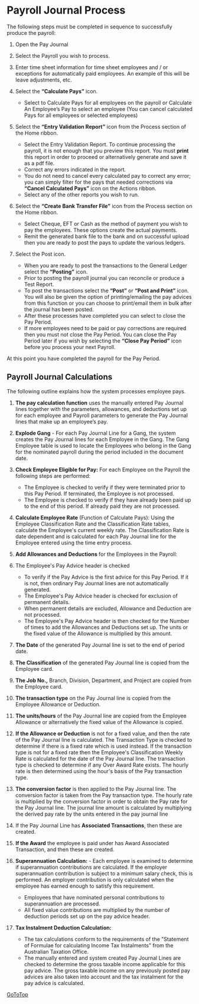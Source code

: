 # Payroll Journal Process
The following steps must be completed in sequence to successfully produce the payroll:

1.    Open the Pay Journal

2.    Select the Payroll you wish to process.

3.    Enter time sheet information for time sheet employees and / or exceptions for automatically paid employees.  An example of this will be leave adjustments, etc.

4.    Select the **“Calculate Pays”** icon.
      - Select to Calculate Pays for all employees on the payroll or Calculate An Employee’s Pay to select an employee (You can cancel calculated Pays for all employees or selected employees)

5.    Select the **“Entry Validation Report”** icon from the Process section of the Home ribbon.
      - Select the Entry Validation Report.  To continue processing the payroll, it is not enough that you preview this report. You must **print** this report in order to proceed or alternatively generate and save it as a pdf file.  
      - Correct any errors indicated in the report.  
      - You do not need to cancel every calculated pay to correct any error; you can simply filter for the pays that needed corrections via **“Cancel Calculated Pays”** icon on the Actions ribbon.  
      - Select any of the other reports you wish to run.  
 
6.    Select the **“Create Bank Transfer File”** icon from the Process section on the Home ribbon.
      - Select Cheque, EFT or Cash as the method of payment you wish to pay the employees.  These options create the actual payments.
      - Remit the generated bank file to the bank and on successful upload then you are ready to post the pays to update the various ledgers.  
7.    Select the Post icon.
      - When you are ready to post the transactions to the General Ledger select the **“Posting”** icon.
      - Prior to posting the payroll journal you can reconcile or produce a Test Report.  
      - To post the transactions select the **“Post”** or **“Post and Print”** icon.  You will also be given the option of printing/emailing the pay advices from this function or you can choose to print/email them in bulk after the journal has been posted.  
      - After these processes have completed you can select to close the Pay Period.  
      - If more employees need to be paid or pay corrections are required then you must not close the Pay Period.  You can close the Pay Period later if you wish by selecting the **“Close Pay Period”** icon before you process your next Payroll.

At this point you have completed the payroll for the Pay Period. 

## Payroll Journal Calculations
The following outline explains how the system processes employee pays.

1.    **The pay calculation function** uses the manually entered Pay Journal lines together with the parameters, allowances, and deductions set up for each employee and Payroll parameters to generate the Pay Journal lines that make up an employee’s pay.

2.    **Explode Gang** - For each Pay Journal Line for a Gang, the system creates the Pay Journal lines for each Employee in the Gang.  The Gang Employee table is used to locate the Employees who belong in the Gang for the nominated payroll during the period included in the document date.

3.    **Check Employee Eligible for Pay:** For each Employee on the Payroll the following steps are performed:
      - The Employee is checked to verify if they were terminated prior to this Pay Period.  If terminated, the Employee is not processed.
      - The Employee is checked to verify if they have already been paid up to the end of this period.  If already paid they are not processed.
     
4.    **Calculate Employee Rate** (Function of Calculate Pays): Using the Employee Classification Rate and the Classification Rate tables, calculate the Employee's current weekly rate.  The Classification Rate is date dependent and is calculated for each Pay Journal line for the Employee entered using the time entry process.

5.    **Add Allowances and Deductions** for the Employees in the Payroll:

6.    The Employee's Pay Advice header is checked 
      - To verify if the Pay Advice is the first advice for this Pay Period.  If it is not, then ordinary Pay Journal lines are not automatically generated.  
      - The Employee's Pay Advice header is checked for exclusion of permanent details.  
      - When permanent details are excluded, Allowance and Deduction are not processed.  
      - The Employee's Pay Advice header is then checked for the Number of times to add the Allowances and Deductions set up.  The units or the fixed value of the Allowance is multiplied by this amount. 
   
7.    **The Date** of the generated Pay Journal line is set to the end of period date.  

8.    **The Classification** of the generated Pay Journal line is copied from the Employee card.  

9.    **The Job No.,** Branch, Division, Department, and Project are copied from the Employee card.  

10.   **The transaction type** on the Pay Journal line is copied from the Employee Allowance or Deduction.

11.   **The units/hours** of the Pay Journal line are copied from the Employee Allowance or alternatively the fixed value of the Allowance is copied. 

12.   **If the Allowance or Deduction** is not for a fixed value, and then the rate of the Pay Journal line is calculated.  The Transaction Type is checked to determine if there is a fixed rate which is used instead.  If the transaction type is not for a fixed rate then the Employee's Classification Weekly Rate is calculated for the date of the Pay Journal line.  The transaction type is checked to determine if any Over Award Rate exists.  The hourly rate is then determined using the hour's basis of the Pay transaction type.

13.   **The conversion factor** is then applied to the Pay Journal line.  The conversion factor is taken from the Pay transaction type.  The hourly rate is multiplied by the conversion factor in order to obtain the Pay rate for the Pay Journal line.  The journal line amount is calculated by multiplying the derived pay rate by the units entered in the pay journal line 

14.   If the Pay Journal Line has **Associated Transactions**, then these are created. 

15.   **If the Award** the employee is paid under has Award Associated Transaction, and then these are created.

16.	**Superannuation Calculation:** 
        - Each employee is examined to determine if superannuation contributions are calculated.  If the employer superannuation contribution is subject to a minimum salary check, this is performed.  An employer contribution is only calculated when the employee has earned enough to satisfy this requirement.
       - Employees that have nominated personal contributions to superannuation are processed.
       - All fixed value contributions are multiplied by the number of deduction periods set up on the pay advice header. 
    
17.	**Tax Instalment Deduction Calculation:**
      - The tax calculations conform to the requirements of the "Statement of Formulae for calculating Income Tax Instalments" from the Australian Taxation Office.
      - The manually entered and system created Pay Journal Lines are checked to determine the gross taxable income applicable for this pay advice.  The gross taxable income on any previously posted pay advices are also taken into account and the tax instalment for the pay advice is calculated.
      
[GoToTop](#payroll-journal-process)      

